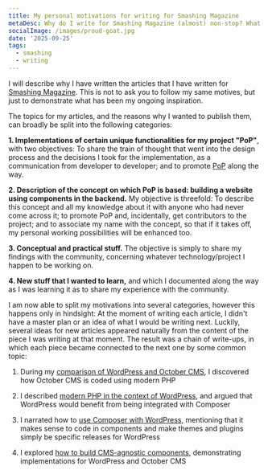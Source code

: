 ```yaml
---
title: My personal motivations for writing for Smashing Magazine
metaDesc: Why do I write for Smashing Magazine (almost) non-stop? What do I get out of it? Read to find out!
socialImage: /images/proud-goat.jpg
date: '2025-09-25'
tags:
  - smashing
  - writing
---
```


I will describe why I have written the articles that I have written for [Smashing Magazine](https://www.smashingmagazine.com). This is not to ask you to follow my same motives, but just to demonstrate what has been my ongoing inspiration.

The topics for my articles, and the reasons why I wanted to publish them, can broadly be split into the following categories:

**1. Implementations of certain unique functionalities for my project "PoP"**, with two objectives: To share the train of thought that went into the design process and the decisions I took for the implementation, as a communication from developer to developer; and to promote [PoP](https://github.com/leoloso/PoP) along the way.

**2. Description of the concept on which PoP is based: building a website using components in the backend.** My objective is threefold: To describe this concept and all my knowledge about it with anyone who had never come across it; to promote PoP and, incidentally, get contributors to the project; and to associate my name with the concept, so that if it takes off, my personal working possibilities will be enhanced too.

**3. Conceptual and practical stuff.** The objective is simply to share my findings with the community, concerning whatever technology/project I happen to be working on.

**4. New stuff that I wanted to learn,** and which I documented along the way as I was learning it as to share my experience with the community.

I am now able to split my motivations into several categories, however this happens only in hindsight: At the moment of writing each article, I didn't have a master plan or an idea of what I would be writing next. Luckily, several ideas for new articles appeared naturally from the content of the piece I was writing at that moment. The result was a chain of write-ups, in which each piece became connected to the next one by some common topic:

1. During my [comparison of WordPress and October CMS](https://www.smashingmagazine.com/2019/03/wordpress-october-cms/), I discovered how October CMS is coded using modern PHP

2. I described [modern PHP in the context of WordPress](https://www.smashingmagazine.com/2019/02/wordpress-modern-php/), and argued that WordPress would benefit from being integrated with Composer

3. I narrated how to [use Composer with WordPress](https://www.smashingmagazine.com/2019/03/composer-wordpress/), mentioning that it makes sense to code in components and make themes and plugins simply be specific releases for WordPress

4. I explored [how to build CMS-agnostic components](...), demonstrating implementations for WordPress and October CMS
